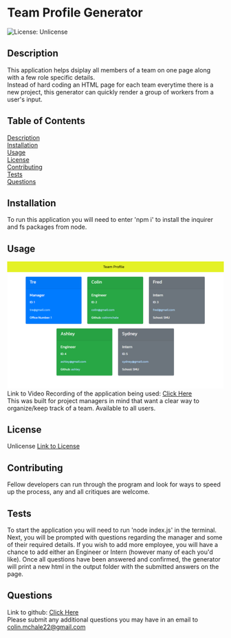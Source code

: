# Team Profile Generator
![License: Unlicense](https://img.shields.io/badge/license-Unlicense-blue.svg)

## Description  
This application helps dsiplay all members of a team on one page along with a few role specific details.  
Instead of hard coding an HTML page for each team everytime there is a new project, this generator can quickly render a group of workers from a user's input.  
  


## Table of Contents  
[Description](#description)   
[Installation](#installation)  
[Usage](#usage)  
[License](#license)  
[Contributing](#contributing)  
[Tests](#tests)  
[Questions](#questions)  

## Installation  
To run this application you will need to enter 'npm i' to install the inquirer and fs packages from node.

## Usage  
![Screenshot of App](./img/TeamPRofile.png)
Link to Video Recording of the application being used: [Click Here](https://drive.google.com/file/d/1XN6bJrGSoWQA54oOzS_FUVA58JaZWJyv/view)  
This was built for project managers in mind that want a clear way to organize/keep track of a team. Available to all users.

## License 
Unlicense
[Link to License](https://unlicense.org/)

## Contributing  
Fellow developers can run through the program and look for ways to speed up the process, any and all critiques are welcome.

## Tests  
To start the application you will need to run 'node index.js' in the terminal. Next, you will be prompted with questions regarding the manager and some of their required details. If you wish to add more employee, you will have a chance to add either an Engineer or Intern (however many of each you'd like). Once all questions have been answered and confirmed, the generator will print a new html in the output folder with the submitted answers on the page.

## Questions
Link to github: [Click Here](https://github.com/colinmchale)  
Please submit any additional questions you may have in an email to colin.mchale22@gmail.com
